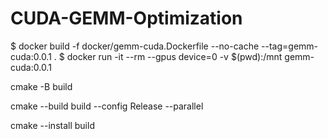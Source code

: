 # CUDA-GEMM-Optimization

$ docker build -f docker/gemm-cuda.Dockerfile --no-cache --tag=gemm-cuda:0.0.1 .
$ docker run -it --rm --gpus device=0 -v $(pwd):/mnt gemm-cuda:0.0.1

cmake -B build

cmake --build build --config Release --parallel

cmake --install build
